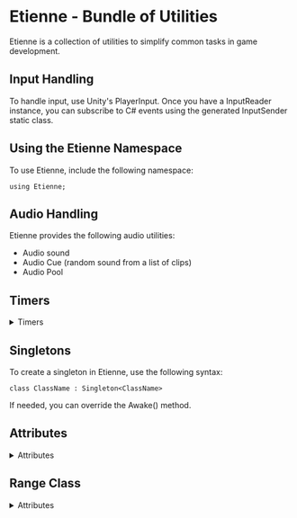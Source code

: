 
# Etienne - Bundle of Utilities

Etienne is a collection of utilities to simplify common tasks in game development.

## Input Handling

To handle input, use Unity's PlayerInput. Once you have a InputReader instance, you can subscribe to C# events using the generated InputSender static class.

## Using the Etienne Namespace

To use Etienne, include the following namespace:

```using Etienne;```

## Audio Handling
 
Etienne provides the following audio utilities:

- Audio sound
- Audio Cue (random sound from a list of clips)
- Audio Pool

## Timers
<details><summary>Timers</summary>
 
Etienne includes a timer utility with the following methods:

- timer.Start(<float>): starts a timer with the given duration
- timer.OnComplete(<delegate>): sets a delegate to be called when the timer completes
- timer.OnUpdate(<delegate(float)>): sets a delegate to be called when the timer updates, passing the time spent as a parameter
- timer.Complete(): completes the timer prematurely
- timer.Kill(): completes the timer without triggering the OnComplete delegate
- timer.Pause(): pauses the timer
- timer.Play(): resumes the timer (automatic, use Play() only when the timer has been paused beforehand)
- timer.Restart(): restarts the timer (sets the time to 0)
 </details>
 
## Singletons

To create a singleton in Etienne, use the following syntax:

```class ClassName : Singleton<ClassName>```

If needed, you can override the Awake() method.

## Attributes
<details><summary>Attributes</summary>
 
### Requirement
Use the **[Requirement(typeof(Type))]** attribute to enforce a requirement for a specific **Component**. This attribute can be used on classes that inherit from MonoBehaviourWithRequirement.
If the requirement is not met, a warning message will be displayed in the inspector.
### CurveCursor
Use the **[CurveCursor(nameof(property))]** attribute to display a red cursor for an **AnimationCurve** property, the parameter property is the float controlling the cursor.
### EnumToggleButtons
Use the **[EnumToggleButtons]** attribute to display an enum as a set of toggle buttons. By default, this attribute will show the label, use **[EnumToggleButtons(true)]** to hide it.
### HideIf
Use the **[HideIf(nameof(property), value)]** attribute to hide a field if the specified property equals the specified value. This attribute can be used with enum and bool properties.
### ShowIf
Use the **[ShowIf(nameof(property), value)]** attribute to show a field if the specified property equals the specified value. This attribute can be used with enum and bool properties.
### PreviewSprite
Use the **[PreviewSprite]** attribute to display a sprite preview for a Sprite property.
### MinMaxRange
Use the **[MinMaxRange(min, max)]** attribute to limit a Range property to a specified minimum and maximum value.
### RangeLabelled
Use the **[RangeLabelled(min, max, labelMin, labelMax)]** attribute to display a labelled range slider for a float property.
### ReadOnly
Use the **[ReadOnly]** attribute to make a property read-only in the inspector.
 
</details>
  
## Range Class

<details><summary>Attributes</summary>
 
 
 The **Range** class represents a range with a minimum and a maximum value. It is a struct, which means it is a value type and is copied when passed around rather than being referenced.

### Constructors
- **Range(Range range)** - Creates a new **Range** object with the same minimum and maximum values as the provided Range.
- **Range(float max)** - Creates a new **Range** object with a minimum value of 0 and the provided maximum value.
- **Range(float min, float max)** - Creates a new **Range** object with the provided minimum and maximum values.
### Fields
- **public float Min** - The minimum value of the range.
- **public float Max** - The maximum value of the range.
### Properties
- **public static Range One** - A shorthand property for creating a **Range** object with minimum 0 and maximum 1.
- **public static Range Hundred** - A shorthand property for creating a **Range** object with minimum 0 and maximum 100.
### Methods
- **public bool Contains(float value)** - Returns true if the provided value is contained within the range.
- **public float Lerp(float value)** - Linearly interpolates between the minimum and maximum values of the range by the provided interpolation value.
- **public float Normalize(float value)** - Normalizes the provided value using the ratio between the minimum and maximum values of the range, resulting in a float between 0 and 1.
- **public float Clamp(float value)** - Clamps the provided value between the minimum and maximum values of the range. If the value is within the range, it is returned as is. Otherwise, if it is below the range, the minimum value is returned. If it is above the range, the maximum value is returned. If the provided value is not within the range, an exception is thrown.
- **public override string ToString()** - Returns a string representation of the range, with the minimum and maximum values formatted to two decimal places.
- **public string ToString(string format, IFormatProvider formatProvider = null)** - Returns a string representation of the range, with the minimum and maximum values formatted using the provided format and format provider.
### IFormattable Implementation
- **public string ToString(string format, IFormatProvider formatProvider = null)** - Returns a string representation of the range, with the minimum and maximum values formatted using the provided format and format provider.
 
</details>
  
